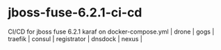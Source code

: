 # jboss-fuse-6.2.1-ci-cd
CI/CD for jboss fuse 6.2.1 karaf on docker-compose.yml | drone | gogs | traefik | consul | registrator | dnsdock | nexus | 
